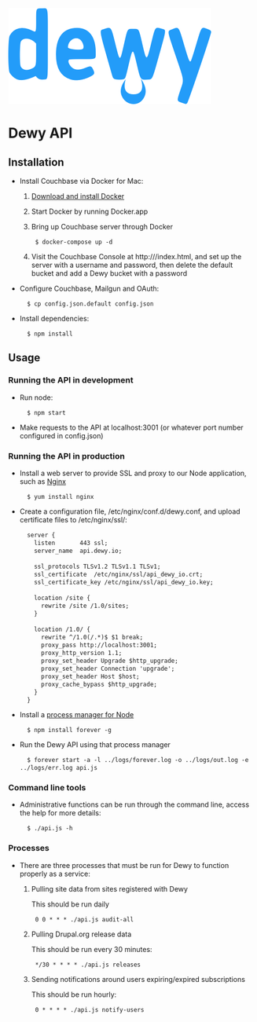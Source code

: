 ![Dewy](dewy.png "Dewy")

# Dewy API

## Installation

* Install Couchbase via Docker for Mac:

	1. [Download and install Docker](https://docs.docker.com/docker-for-mac/)
	2. Start Docker by running Docker.app
	3. Bring up Couchbase server through Docker
	
			$ docker-compose up -d

	4. Visit the Couchbase Console at http://<docker-machine-ip>/index.html, and set up the server with a username and password, then delete the default bucket and add a Dewy bucket with a password

* Configure Couchbase, Mailgun and OAuth:

        $ cp config.json.default config.json

* Install dependencies:

		$ npm install

## Usage

### Running the API in development

* Run node:

		$ npm start

* Make requests to the API at localhost:3001 (or whatever port number configured in config.json)

### Running the API in production

* Install a web server to provide SSL and proxy to our Node application, such as [Nginx](http://nginx.org)

		$ yum install nginx

* Create a configuration file, /etc/nginx/conf.d/dewy.conf, and upload certificate files to /etc/nginx/ssl/:

		server {
		  listen       443 ssl;
		  server_name  api.dewy.io;

		  ssl_protocols TLSv1.2 TLSv1.1 TLSv1;
		  ssl_certificate  /etc/nginx/ssl/api_dewy_io.crt;
		  ssl_certificate_key /etc/nginx/ssl/api_dewy_io.key;

		  location /site {
		    rewrite /site /1.0/sites;
		  }

		  location /1.0/ {
		    rewrite ^/1.0(/.*)$ $1 break;
		    proxy_pass http://localhost:3001;
		    proxy_http_version 1.1;
		    proxy_set_header Upgrade $http_upgrade;
		    proxy_set_header Connection 'upgrade';
		    proxy_set_header Host $host;
		    proxy_cache_bypass $http_upgrade;
		  }
		}

* Install a [process manager for Node](http://expressjs.com/en/advanced/pm.html)

		$ npm install forever -g

* Run the Dewy API using that process manager

		$ forever start -a -l ../logs/forever.log -o ../logs/out.log -e ../logs/err.log api.js

### Command line tools

* Administrative functions can be run through the command line, access the help for more details:

		$ ./api.js -h

### Processes

* There are three processes that must be run for Dewy to function properly as a service:

	1. Pulling site data from sites registered with Dewy
	
		This should be run daily
		
			0 0 * * * ./api.js audit-all
	
	2. Pulling Drupal.org release data
	
		This should be run every 30 minutes:
		
			*/30 * * * * ./api.js releases
	
	3. Sending notifications around users expiring/expired subscriptions
	
		This should be run hourly:
		
			0 * * * * ./api.js notify-users
